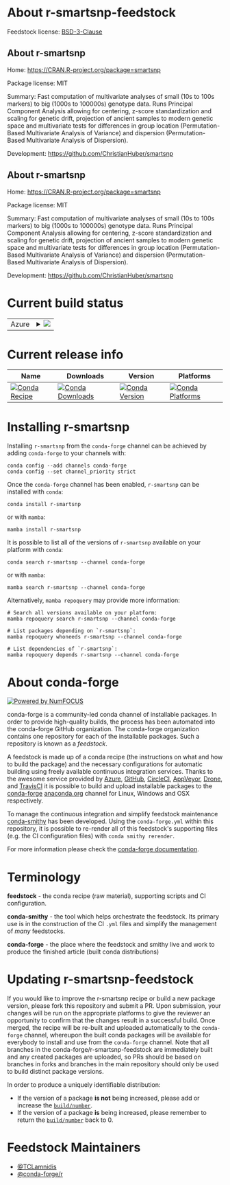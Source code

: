 About r-smartsnp-feedstock
==========================

Feedstock license: [BSD-3-Clause](https://github.com/conda-forge/r-smartsnp-feedstock/blob/main/LICENSE.txt)


About r-smartsnp
----------------

Home: https://CRAN.R-project.org/package=smartsnp

Package license: MIT

Summary: Fast computation of multivariate analyses of small (10s to 100s markers) to big (1000s to 100000s) genotype data. Runs Principal Component Analysis allowing for centering, z-score standardization and scaling for genetic drift, projection of ancient samples to modern genetic space and multivariate tests for differences in group location (Permutation-Based Multivariate Analysis of Variance) and dispersion (Permutation-Based Multivariate Analysis of Dispersion).

Development: https://github.com/ChristianHuber/smartsnp

About r-smartsnp
----------------

Home: https://CRAN.R-project.org/package=smartsnp

Package license: MIT

Summary: Fast computation of multivariate analyses of small (10s to 100s markers) to big (1000s to 100000s) genotype data. Runs Principal Component Analysis allowing for centering, z-score standardization and scaling for genetic drift, projection of ancient samples to modern genetic space and multivariate tests for differences in group location (Permutation-Based Multivariate Analysis of Variance) and dispersion (Permutation-Based Multivariate Analysis of Dispersion).

Development: https://github.com/ChristianHuber/smartsnp

Current build status
====================


<table>
    
  <tr>
    <td>Azure</td>
    <td>
      <details>
        <summary>
          <a href="https://dev.azure.com/conda-forge/feedstock-builds/_build/latest?definitionId=22883&branchName=main">
            <img src="https://dev.azure.com/conda-forge/feedstock-builds/_apis/build/status/r-smartsnp-feedstock?branchName=main">
          </a>
        </summary>
        <table>
          <thead><tr><th>Variant</th><th>Status</th></tr></thead>
          <tbody><tr>
              <td>linux_64_r_base4.3</td>
              <td>
                <a href="https://dev.azure.com/conda-forge/feedstock-builds/_build/latest?definitionId=22883&branchName=main">
                  <img src="https://dev.azure.com/conda-forge/feedstock-builds/_apis/build/status/r-smartsnp-feedstock?branchName=main&jobName=linux&configuration=linux%20linux_64_r_base4.3" alt="variant">
                </a>
              </td>
            </tr><tr>
              <td>linux_64_r_base4.4</td>
              <td>
                <a href="https://dev.azure.com/conda-forge/feedstock-builds/_build/latest?definitionId=22883&branchName=main">
                  <img src="https://dev.azure.com/conda-forge/feedstock-builds/_apis/build/status/r-smartsnp-feedstock?branchName=main&jobName=linux&configuration=linux%20linux_64_r_base4.4" alt="variant">
                </a>
              </td>
            </tr><tr>
              <td>osx_64_r_base4.3</td>
              <td>
                <a href="https://dev.azure.com/conda-forge/feedstock-builds/_build/latest?definitionId=22883&branchName=main">
                  <img src="https://dev.azure.com/conda-forge/feedstock-builds/_apis/build/status/r-smartsnp-feedstock?branchName=main&jobName=osx&configuration=osx%20osx_64_r_base4.3" alt="variant">
                </a>
              </td>
            </tr><tr>
              <td>osx_64_r_base4.4</td>
              <td>
                <a href="https://dev.azure.com/conda-forge/feedstock-builds/_build/latest?definitionId=22883&branchName=main">
                  <img src="https://dev.azure.com/conda-forge/feedstock-builds/_apis/build/status/r-smartsnp-feedstock?branchName=main&jobName=osx&configuration=osx%20osx_64_r_base4.4" alt="variant">
                </a>
              </td>
            </tr><tr>
              <td>win_64_r_base4.3</td>
              <td>
                <a href="https://dev.azure.com/conda-forge/feedstock-builds/_build/latest?definitionId=22883&branchName=main">
                  <img src="https://dev.azure.com/conda-forge/feedstock-builds/_apis/build/status/r-smartsnp-feedstock?branchName=main&jobName=win&configuration=win%20win_64_r_base4.3" alt="variant">
                </a>
              </td>
            </tr><tr>
              <td>win_64_r_base4.4</td>
              <td>
                <a href="https://dev.azure.com/conda-forge/feedstock-builds/_build/latest?definitionId=22883&branchName=main">
                  <img src="https://dev.azure.com/conda-forge/feedstock-builds/_apis/build/status/r-smartsnp-feedstock?branchName=main&jobName=win&configuration=win%20win_64_r_base4.4" alt="variant">
                </a>
              </td>
            </tr>
          </tbody>
        </table>
      </details>
    </td>
  </tr>
</table>

Current release info
====================

| Name | Downloads | Version | Platforms |
| --- | --- | --- | --- |
| [![Conda Recipe](https://img.shields.io/badge/recipe-r--smartsnp-green.svg)](https://anaconda.org/conda-forge/r-smartsnp) | [![Conda Downloads](https://img.shields.io/conda/dn/conda-forge/r-smartsnp.svg)](https://anaconda.org/conda-forge/r-smartsnp) | [![Conda Version](https://img.shields.io/conda/vn/conda-forge/r-smartsnp.svg)](https://anaconda.org/conda-forge/r-smartsnp) | [![Conda Platforms](https://img.shields.io/conda/pn/conda-forge/r-smartsnp.svg)](https://anaconda.org/conda-forge/r-smartsnp) |

Installing r-smartsnp
=====================

Installing `r-smartsnp` from the `conda-forge` channel can be achieved by adding `conda-forge` to your channels with:

```
conda config --add channels conda-forge
conda config --set channel_priority strict
```

Once the `conda-forge` channel has been enabled, `r-smartsnp` can be installed with `conda`:

```
conda install r-smartsnp
```

or with `mamba`:

```
mamba install r-smartsnp
```

It is possible to list all of the versions of `r-smartsnp` available on your platform with `conda`:

```
conda search r-smartsnp --channel conda-forge
```

or with `mamba`:

```
mamba search r-smartsnp --channel conda-forge
```

Alternatively, `mamba repoquery` may provide more information:

```
# Search all versions available on your platform:
mamba repoquery search r-smartsnp --channel conda-forge

# List packages depending on `r-smartsnp`:
mamba repoquery whoneeds r-smartsnp --channel conda-forge

# List dependencies of `r-smartsnp`:
mamba repoquery depends r-smartsnp --channel conda-forge
```


About conda-forge
=================

[![Powered by
NumFOCUS](https://img.shields.io/badge/powered%20by-NumFOCUS-orange.svg?style=flat&colorA=E1523D&colorB=007D8A)](https://numfocus.org)

conda-forge is a community-led conda channel of installable packages.
In order to provide high-quality builds, the process has been automated into the
conda-forge GitHub organization. The conda-forge organization contains one repository
for each of the installable packages. Such a repository is known as a *feedstock*.

A feedstock is made up of a conda recipe (the instructions on what and how to build
the package) and the necessary configurations for automatic building using freely
available continuous integration services. Thanks to the awesome service provided by
[Azure](https://azure.microsoft.com/en-us/services/devops/), [GitHub](https://github.com/),
[CircleCI](https://circleci.com/), [AppVeyor](https://www.appveyor.com/),
[Drone](https://cloud.drone.io/welcome), and [TravisCI](https://travis-ci.com/)
it is possible to build and upload installable packages to the
[conda-forge](https://anaconda.org/conda-forge) [anaconda.org](https://anaconda.org/)
channel for Linux, Windows and OSX respectively.

To manage the continuous integration and simplify feedstock maintenance
[conda-smithy](https://github.com/conda-forge/conda-smithy) has been developed.
Using the ``conda-forge.yml`` within this repository, it is possible to re-render all of
this feedstock's supporting files (e.g. the CI configuration files) with ``conda smithy rerender``.

For more information please check the [conda-forge documentation](https://conda-forge.org/docs/).

Terminology
===========

**feedstock** - the conda recipe (raw material), supporting scripts and CI configuration.

**conda-smithy** - the tool which helps orchestrate the feedstock.
                   Its primary use is in the construction of the CI ``.yml`` files
                   and simplify the management of *many* feedstocks.

**conda-forge** - the place where the feedstock and smithy live and work to
                  produce the finished article (built conda distributions)


Updating r-smartsnp-feedstock
=============================

If you would like to improve the r-smartsnp recipe or build a new
package version, please fork this repository and submit a PR. Upon submission,
your changes will be run on the appropriate platforms to give the reviewer an
opportunity to confirm that the changes result in a successful build. Once
merged, the recipe will be re-built and uploaded automatically to the
`conda-forge` channel, whereupon the built conda packages will be available for
everybody to install and use from the `conda-forge` channel.
Note that all branches in the conda-forge/r-smartsnp-feedstock are
immediately built and any created packages are uploaded, so PRs should be based
on branches in forks and branches in the main repository should only be used to
build distinct package versions.

In order to produce a uniquely identifiable distribution:
 * If the version of a package **is not** being increased, please add or increase
   the [``build/number``](https://docs.conda.io/projects/conda-build/en/latest/resources/define-metadata.html#build-number-and-string).
 * If the version of a package **is** being increased, please remember to return
   the [``build/number``](https://docs.conda.io/projects/conda-build/en/latest/resources/define-metadata.html#build-number-and-string)
   back to 0.

Feedstock Maintainers
=====================

* [@TCLamnidis](https://github.com/TCLamnidis/)
* [@conda-forge/r](https://github.com/orgs/conda-forge/teams/r/)

